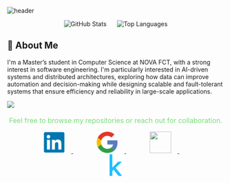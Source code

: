 ![header](https://capsule-render.vercel.app/api?type=waving&height=300&color=0:77dd77,100:b4d3b2&text=Manuel%20Pinto&reversal=false&animation=fadeIn&textBg=false&fontSize=60&desc=Software%20Engineer%20|%20MSc%20in%20Computer%20Science&descSize=25&descAlignY=55&fontAlignY=38)

<p align="center">
  <img 
       src="https://github-readme-stats.vercel.app/api?username=ManuelCPinto&show_icons=true&bg_color=0D1117&title_color=C8FFD4&text_color=FFFFFF&icon_color=C8FFD4&border_color=C8FFD4"
       alt="GitHub Stats"
       width="49%"
       style="vertical-align:top; margin-right:2%;"
  />
  <img 
       src="https://github-readme-stats.vercel.app/api/top-langs/?username=ManuelCPinto&layout=compact&bg_color=0D1117&title_color=C8FFD4&text_color=FFFFFF&icon_color=C8FFD4&border_color=C8FFD4"
       alt="Top Languages"
       width="37.3%"
       style="vertical-align:bottom; margin-left:2%;"
  />
</p>

## 👋 **About Me**
I'm a Master’s student in Computer Science at NOVA FCT, with a strong interest in software engineering. I'm particularly interested in AI-driven systems and distributed architectures, exploring how data can improve automation and decision-making while designing scalable and fault-tolerant systems that ensure efficiency and reliability in large-scale applications. 

<img src="https://capsule-render.vercel.app/api?type=rect&color=0:77dd77,100:b4d3b2&height=5" />

<p align="center" style="color:#77dd77; font-size:16px;">
  Feel free to browse my repositories or reach out for collaboration.
</p>

<p align="center">
  <a href="https://www.linkedin.com/in/manuelcoelhopinto" target="_blank">
    <img src="https://raw.githubusercontent.com/devicons/devicon/master/icons/linkedin/linkedin-original.svg" width="50" height="50" style="margin: 0 15px;"/>
  </a>
  &nbsp;&nbsp;&nbsp;&nbsp;&nbsp;&nbsp;&nbsp;&nbsp;&nbsp;
  <a href="mailto:manuelcoelhopinto@gmail.com">
    <img src="https://raw.githubusercontent.com/devicons/devicon/master/icons/google/google-original.svg" width="50" height="50" style="margin: 0 15px;"/>
  </a>
  &nbsp;&nbsp;&nbsp;&nbsp;&nbsp;&nbsp;&nbsp;&nbsp;&nbsp;
  <a href="https://leetcode.com/u/Manuel_CP/" target="_blank">
    <img src="https://upload.wikimedia.org/wikipedia/commons/1/19/LeetCode_logo_black.png" width="50" height="50" style="margin: 0 15px;"/>
  </a>
  &nbsp;&nbsp;&nbsp;&nbsp;&nbsp;&nbsp;&nbsp;&nbsp;&nbsp;
  <a href="https://www.kaggle.com/manuelpinto70545" target="_blank">
    <img src="https://raw.githubusercontent.com/devicons/devicon/master/icons/kaggle/kaggle-original.svg" width="50" height="50" style="margin: 0 100px;"/>
  </a>
</p>

